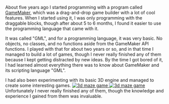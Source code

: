 <span class="first-letter">A</span>bout five years ago I started programming with a program called <a href="http://www.yoyogames.com/" target="_blank">GameMaker</a>, which was a drag-and-drop game builder with a lot of cool features.
When I started using it, I was only programming with the draggable blocks, though after about 5 to 6 months, I found it easier to use the programming language that came with it.

It was called "GML", and for a programming language, it was very basic. No objects, no classes, and no functions aside from the GameMaker API functions.
I played with that for about two years or so, and in that time I managed to build a lot of games, though I never really finished any of them because I kept getting distracted by new ideas.
By the time I got bored of it, I had learned almost everything there was to know about GameMaker and its scripting language "GML".

I had also been experimenting with its basic 3D engine and managed to create some interesting games.
<a class="thumbnail pull-left" style="width: 256px" href="https://dl.dropboxusercontent.com/spa/ihqn7sv44ik7per/site-assets/mdRes/3d%20maze%20game.png" target="_blank" data-image-modal>
	<img title="3d maze game" src="https://dl.dropboxusercontent.com/spa/ihqn7sv44ik7per/site-assets/mdRes/3d%20maze%20game_tn.jpg"/>
</a>
<a class="thumbnail pull-right" style="width: 256px;" href="https://dl.dropboxusercontent.com/spa/ihqn7sv44ik7per/site-assets/mdRes/3d%20test.png" target="_blank" data-image-modal>
	<img title="3d maze game" src="https://dl.dropboxusercontent.com/spa/ihqn7sv44ik7per/site-assets/mdRes/3d%20test_tn.jpg"/>
</a>
Unfortunately I never really finished any of them, though the knowledge and experience I gained from them was invaluable.
